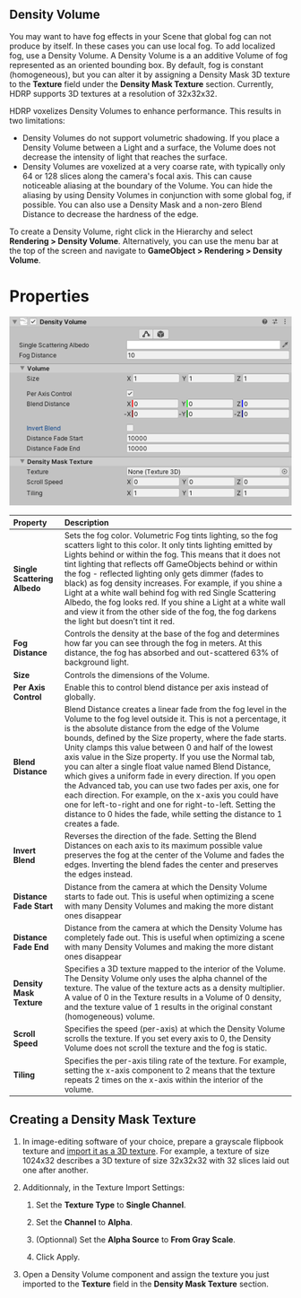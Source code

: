 ## Density Volume

You may want to have fog effects in your Scene that global fog can not produce by itself. In these cases you can use local fog. To add localized fog, use a Density Volume. A Density Volume is a an additive Volume of fog represented as an oriented bounding box. By default, fog is constant (homogeneous), but you can alter it by assigning a Density Mask 3D texture to the __Texture__ field under the __Density Mask Texture__ section. Currently, HDRP supports 3D textures at a resolution of 32x32x32.

HDRP voxelizes Density Volumes to enhance performance. This results in two limitations:

- Density Volumes do not support volumetric shadowing. If you place a Density Volume between a Light and a surface, the Volume does not decrease the intensity of light that reaches the surface.
- Density Volumes are voxelized at a very coarse rate, with typically only 64 or 128 slices along the camera's focal axis. This can cause noticeable aliasing at the boundary of the Volume. You can hide the aliasing by using Density Volumes in conjunction with some global fog, if possible. You can also use a Density Mask and a non-zero Blend Distance to decrease the hardness of the edge.

To create a Density Volume, right click in the Hierarchy and select __Rendering > Density Volume__. Alternatively, you can use the menu bar at the top of the screen and navigate to __GameObject > Rendering > Density Volume__.


# Properties

![](Images/DensityVolume1.png)



| Property                     | Description                                                  |
| :--------------------------- | :----------------------------------------------------------- |
| **Single Scattering Albedo** | Sets the fog color. Volumetric Fog tints lighting, so the fog scatters light to this color. It only tints lighting emitted by Lights behind or within the fog. This means that it does not tint lighting that reflects off GameObjects behind or within the fog - reflected lighting only gets dimmer (fades to black) as fog density increases. For example, if you shine a Light at a white wall behind fog with red Single Scattering Albedo, the fog looks red. If you shine a Light at a white wall and view it from the other side of the fog, the fog darkens the light but doesn’t tint it red. |
| **Fog Distance**             | Controls the density at the base of the fog and determines how far you can see through the fog in meters. At this distance, the fog has absorbed and out-scattered 63% of background light. |
| **Size**                     | Controls the dimensions of the Volume.                       |
| **Per Axis Control**                     | Enable this to control blend distance per axis instead of globally.                       |
| **Blend Distance**           | Blend Distance creates a linear fade from the fog level in the Volume to the fog level outside it. This is not a percentage, it is the absolute distance from the edge of the Volume bounds, defined by the Size property, where the fade starts. Unity clamps this value between 0 and half of the lowest axis value in the Size property. If you use the Normal tab, you can alter a single float value named Blend Distance, which gives a uniform fade in every direction. If you open the Advanced tab, you can use two fades per axis, one for each direction. For example, on the x-axis you could have one for left-to-right and one for right-to-left. Setting the distance to 0 hides the fade, while setting the distance to 1 creates a fade. |
| **Invert Blend**             | Reverses the direction of the fade. Setting the Blend Distances on each axis to its maximum possible value preserves the fog at the center of the Volume and fades the edges. Inverting the blend fades the center and preserves the edges instead. |
| **Distance Fade Start**             | Distance from the camera at which the Density Volume starts to fade out. This is useful when optimizing a scene with many Density Volumes and making the more distant ones disappear|
| **Distance Fade End**             | Distance from the camera at which the Density Volume has completely fade out. This is useful when optimizing a scene with many Density Volumes and making the more distant ones disappear|
| **Density Mask Texture**     | Specifies a 3D texture mapped to the interior of the Volume. The Density Volume only uses the alpha channel of the texture. The value of the texture acts as a density multiplier. A value of 0 in the Texture results in a Volume of 0 density, and the texture value of 1 results in the original constant (homogeneous) volume. |
| **Scroll Speed**             | Specifies the speed (per-axis) at which the Density Volume scrolls the texture. If you set every axis to 0, the Density Volume does not scroll the texture and the fog is static. |
| **Tiling**                   | Specifies the per-axis tiling rate of the texture. For example, setting the x-axis component to 2 means that the texture repeats 2 times on the x-axis within the interior of the volume. |



## Creating a Density Mask Texture

1. In image-editing software of your choice, prepare a grayscale flipbook texture and [import it as a 3D texture](https://docs.unity3d.com/2020.2/Documentation/Manual/class-Texture3D.html). For example, a texture of size 1024x32 describes a 3D texture of size 32x32x32 with 32 slices laid out one after another.

2. Additionnaly, in the Texture Import Settings:
    1. Set the __Texture Type__ to __Single Channel__.

    2. Set the __Channel__ to __Alpha__.

    3. (Optionnal) Set the __Alpha Source__ to __From Gray Scale__.

    4. Click Apply.

3. Open a Density Volume component and assign the texture you just imported to the __Texture__ field in the __Density Mask Texture__ section.
